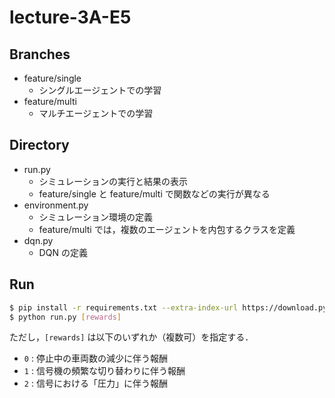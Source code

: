 # lecture-3A-E5

## Branches

-   feature/single
    -   シングルエージェントでの学習
-   feature/multi
    -   マルチエージェントでの学習

## Directory

-   run.py
    -   シミュレーションの実行と結果の表示
    -   feature/single と feature/multi で関数などの実行が異なる
-   environment.py
    -   シミュレーション環境の定義
    -   feature/multi では，複数のエージェントを内包するクラスを定義
-   dqn.py
    -   DQN の定義

## Run

```bash
$ pip install -r requirements.txt --extra-index-url https://download.pytorch.org/whl/cu116
$ python run.py [rewards]
```

ただし，`[rewards]` は以下のいずれか（複数可）を指定する．

-   `0` : 停止中の車両数の減少に伴う報酬
-   `1` : 信号機の頻繁な切り替わりに伴う報酬
-   `2` : 信号における「圧力」に伴う報酬

